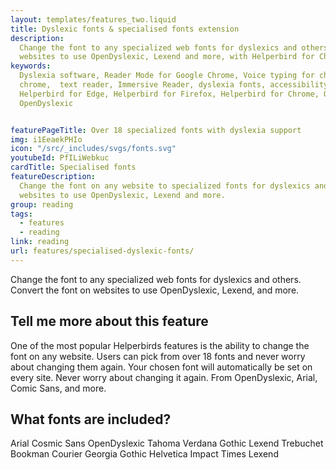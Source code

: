 ```yaml
---
layout: templates/features_two.liquid
title: Dyslexic fonts & specialised fonts extension 
description:
  Change the font to any specialized web fonts for dyslexics and others. Convert the font on
  websites to use OpenDyslexic, Lexend and more, with Helperbird for Chrome, Firefox, Edge & iOS.
keywords:
  Dyslexia software, Reader Mode for Google Chrome, Voice typing for chrome, Text to speech for
  chrome,  text reader, Immersive Reader, dyslexia fonts, accessibility software, dyslexia software,
  Helperbird for Edge, Helperbird for Firefox, Helperbird for Chrome, Opendyslexic for Chrome,
  OpenDyslexic


featurePageTitle: Over 18 specialized fonts with dyslexia support
img: i1EeaekPHIo
icon: "/src/_includes/svgs/fonts.svg"
youtubeId: PfILiWebkuc
cardTitle: Specialised fonts
featureDescription:
  Change the font on any website to specialized fonts for dyslexics and others. Convert the font on
  websites to use OpenDyslexic, Lexend and more.
group: reading
tags: 
  - features
  - reading
link: reading
url: features/specialised-dyslexic-fonts/
---
```




Change the font to any specialized web fonts for dyslexics and others. Convert the font on websites to use OpenDyslexic, Lexend, and more.


## Tell me more about this feature
  
One of the most popular Helperbirds features is the ability to change the font on any website.
Users can pick from over 18 fonts and never worry about changing them again. Your chosen font will automatically be set on every site. Never worry about changing it again. From OpenDyslexic, Arial, Comic Sans, and more.


## What fonts are included?

Arial 
Cosmic Sans 
OpenDyslexic 
Tahoma 
Verdana 
Gothic 
Lexend 
Trebuchet 
Bookman 
Courier 
Georgia 
Gothic 
Helvetica 
Impact 
Times 
Lexend 



